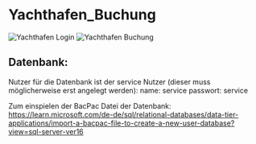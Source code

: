 # Yachthafen_Buchung
![Yachthafen Login](https://github.com/JackScheff420/Yachthafen_Buchung/assets/89392765/5a851397-c2bb-4f61-87c5-2d3920f6c2d3)
![Yachthafen Buchung](https://github.com/JackScheff420/Yachthafen_Buchung/assets/89392765/89a402b6-7238-44a9-a628-175345f35891)

## Datenbank:
Nutzer für die Datenbank ist der service Nutzer (dieser muss möglicherweise erst angelegt werden):
name: service
passwort: service

Zum einspielen der BacPac Datei der Datenbank:
https://learn.microsoft.com/de-de/sql/relational-databases/data-tier-applications/import-a-bacpac-file-to-create-a-new-user-database?view=sql-server-ver16
